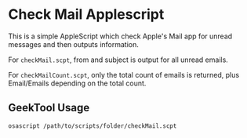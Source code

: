 # Check Mail Applescript


This is a simple AppleScript which check Apple's Mail app for unread messages and then outputs information.

For `checkMail.scpt`, from and subject is output for all unread emails.

For `checkMailCount.scpt`, only the total count of emails is returned, plus Email/Emails depending on the total count.

## GeekTool Usage

`osascript /path/to/scripts/folder/checkMail.scpt`
